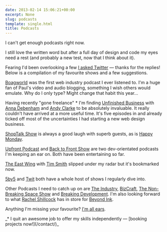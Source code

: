 ```yaml
---
date: 2013-02-14 15:06:21+00:00
excerpt: None
slug: podcasts
template: single.html
title: Podcasts
---
```


I can't get enough podcasts right now.

I still love the written word but after a full day of design and code my eyes need a rest (and probably a new test, now that I think about it).

Fearing I'd been overlooking a few [I asked Twitter](https://twitter.com/dbushell/status/301644965489020929) — thanks for the replies! Below is a compilation of my favourite shows and a few suggestions.

[Boagworld](http://boagworld.com/show/) was the first web industry podcast I ever listened to. I'm a huge fan of Paul's video and audio blogging, something I wish others would emulate. Why do I only type? Might change that habit this year…

Having recently "gone freelance" * I'm finding [Unfinished Business](http://unfinished.bz/) with [Anna Debenham](https://twitter.com/anna_debenham) and [Andy Clarke](https://twitter.com/malarkey) to be absolutely invaluable. It really couldn't have arrived at a more useful time. It's five episodes in and already ticked off most of the uncertainties I had starting a new web design business.

[ShopTalk Show](http://shoptalkshow.com/) is always a good laugh with superb guests, as is [Happy Monday](http://happymondaypodcast.com/).

[Upfront Podcast](http://upfrontpodcast.com/) and [Back to Front Show](http://backtofrontshow.com/) are two dev-orientated podcasts I'm keeping an ear on. Both have been entertaining so far.

[The East Wing](http://theeastwing.net/) with [Tim Smith](https://twitter.com/ttimsmith) slipped under my radar but it's bookmarked now.

[5by5](http://5by5.tv/) and [Twit](http://twit.tv/) both have a whole host of shows I regularly dive into.

Other Podcasts I need to catch up on are [The Industry](http://theindustry.cc/category/podcast/), [BizCraft](http://unmatchedstyle.com/bizcraft), [The Non-Breaking Space Show](http://nonbreakingspace.tv/) and [Breaking Development](http://fsm.bdconf.com/podcast). I'm also looking forward to what [Rachel Shillcock](https://twitter.com/missrachilli) has in store for [Beyond Ink](http://beyondink.co.uk/).

Anything I'm missing your favourite? [I'm all ears](http://twitter.com/dbushell).

<p class="p--small">_* I quit an awesome job to offer my skills independently — [booking projects now!](/contact/)_</p>

